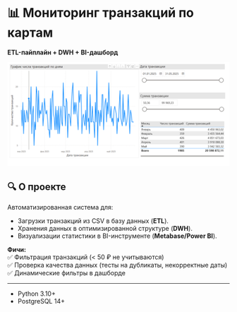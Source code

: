 # 📊 Мониторинг транзакций по картам  
**ETL-пайплайн + DWH + BI-дашборд**  

![Скриншот дашборда](img/Power_BI.PNG)  

## 🔍 О проекте  
Автоматизированная система для:  
- Загрузки транзакций из CSV в базу данных (**ETL**).  
- Хранения данных в оптимизированной структуре (**DWH**).  
- Визуализации статистики в BI-инструменте (**Metabase/Power BI**).  

**Фичи:**  
✅ Фильтрация транзакций (< 50 ₽ не учитываются)  
✅ Проверка качества данных (тесты на дубликаты, некорректные даты)  
✅ Динамические фильтры в дашборде  

---

- Python 3.10+  
- PostgreSQL 14+  

